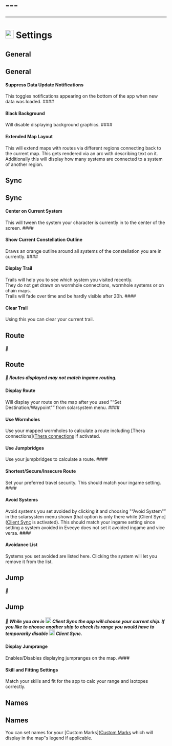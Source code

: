 # ---


---

<h1 id="img-srchttpsraw.githubusercontent.comrisingsoneedocsmasterdocsimagessettings-100_off.png-width26-height26--settings"><img src="https://raw.githubusercontent.com/Risingson/eedocs/master/docs/images/Settings-100_off.png" width="26" height="26" > Settings

## General
#### </h1>
<h2 id="general">General</h2>
<h4 id="suppress-data-update-notifications">Suppress Data Update Notifications
</h4>
<p>This toggles notifications appearing on the bottom of the app when new data was loaded.
#### </p>
<h4 id="black-background">Black Background
</h4>
<p>Will disable displaying background graphics.
#### </p>
<h4 id="extended-map-layout">Extended Map Layout
</h4>
<p>This will extend maps with routes via different regions connecting back to the current map. This gets rendered via an arc with describing text on it.<br>
Additionally this will display how many systems are connected to a system of another region.

## Sync
#### </p>
<h2 id="sync">Sync</h2>
<h4 id="center-on-current-system">Center on Current System
</h4>
<p>This will tween the system your character is currently in to the center of the screen.
#### </p>
<h4 id="show-current-constellation-outline">Show Current Constellation Outline
</h4>
<p>Draws an orange outline around all systems of the constellation you are in currently.
#### </p>
<h4 id="display-trail">Display Trail
</h4>
<p>Trails will help you to see which system you visited recently.<br>
They do not get drawn on wormhole connections, wormhole systems or on chain maps.<br>
Trails will fade over time and be hardly visible after 20h. 
#### </p>
<h4 id="clear-trail">Clear Trail
</h4>
<p>Using this you can clear your current trail.

## Route

##### :milky_way:</p>
<h2 id="route">Route</h2>
<h5 id="milky_way-routes-displayed-may-not-match-ingame-routing.">🌌 Routes displayed may not match ingame routing.

#### </h5>
<h4 id="display-route">Display Route
</h4>
<p>Will display your route on the map after you used "“Set Destination/Waypoint"” from solarsystem menu.
#### </p>
<h4 id="use-wormholes">Use Wormholes
</h4>
<p>Use your mapped wormholes to calculate a route including [Thera connections](<a href="https://eedocs.readthedocs.io/en/latest/map/map-options-misc/) if activated.
#### ">Thera connections</a> if activated.</p>
<h4 id="use-jumpbridges">Use Jumpbridges 
</h4>
<p>Use your jumpbridges to calculate a route.
#### </p>
<h4 id="shortestsecureinsecure-route">Shortest/Secure/Insecure Route
</h4>
<p>Set your preferred travel security. This should match your ingame setting.
#### </p>
<h4 id="avoid-systems">Avoid Systems
</h4>
<p>Avoid systems you set avoided by clicking it and choosing "“Avoid System"” in the solarsystem menu shown (that option is only there while [Client Sync](<a href="https://eedocs.readthedocs.io/en/latest/sync/client-synchronisation/)">Client Sync</a> is activated). This should match your ingame setting since setting a system avoided in Eveeye does not set it avoided ingame and vice versa.
#### </p>
<h4 id="avoidance-list">Avoidance List
</h4>
<p>Systems you set avoided are listed here. Clicking the system will let you remove it from the list.

## Jump

##### :milky_way:</p>
<h2 id="jump">Jump</h2>
<h5 id="milky_way-while-you-are-in-img-srchttpsraw.githubusercontent.comrisingsoneedocsmasterdocsimagesmarker-100_on.png-width18-height18-client-sync-the-app-will-choose-your-current-ship.-if-you-like-to-choose-another-ship-to-check-its-range-you-would-have-to-temporarily-disable-img-srchttpsraw.githubusercontent.comrisingsoneedocsmasterdocsimagesmarker-100_off.png-width18-height18-client-sync.">🌌 While you are in <img src="https://raw.githubusercontent.com/Risingson/eedocs/master/docs/images/Marker-100_on.png" width="18" height="18"> Client Sync the app will choose your current ship. If you like to choose another ship to check its range you would have to temporarily disable <img src="https://raw.githubusercontent.com/Risingson/eedocs/master/docs/images/Marker-100_off.png" width="18" height="18"> Client Sync.


#### </h5>
<h4 id="display-jumprange">Display Jumprange
</h4>
<p>Enables/Disables displaying jumpranges on the map.
#### </p>
<h4 id="skill-and-fitting-settings">Skill and Fitting Settings
</h4>
<p>Match your skills and fit for the app to calc your range and isotopes correctly.

## Names
</p>
<h2 id="names">Names</h2>
<p>You can set names for your [Custom Marks](<a href="https://eedocs.readthedocs.io/en/latest/sharing/custom-marks/)">Custom Marks</a> which will display in the map'’s legend if applicable.</p>

<!--stackedit_data:
eyJoaXN0b3J5IjpbMTMxMTc0MjQ4NCwxODMyMTU2Mjg2XX0=
-->